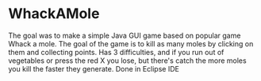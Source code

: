 # WhackAMole
The goal was to make a simple Java GUI game based on popular game Whack a mole.
The goal of the game is to kill as many moles by clicking on them and collecting points.
Has 3 difficulties, and if you run out of vegetables or press the red X you lose, but there's
catch the more moles you kill the faster they generate.
Done in Eclipse IDE
